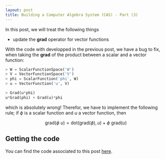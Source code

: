 ```yaml
---
layout: post
title: Building a Computer Algebra System (CAS) - Part (3) 
---
```


In this post, we will treat the following things

- update the **grad** operator for vector functions

With the code with developped in the previous post, we have a bug to fix, when taking the **grad** of the product between a scalar and a vector function:

```python
> W = ScalarFunctionSpace('W')
> V = VectorFunctionSpace('V')
> phi = ScalarFunction('phi', W)
> u = VectorFunction('u', V)

> Grad(u*phi)
u*Grad(phi) + Grad(u)*phi
```
which is absolutely wrong! 
Therefor, we have to implement the following rule; if $\phi$ is a scalar function and $u$ a vector function, then
>
  $$
  \newcommand{\grad}{\mathrm{grad}}
  \newcommand{\dot}{\mathrm{dot}}
  \begin{equation}
  \grad(\phi~u) = \dot(\grad(\phi), u) + \phi ~\grad(u) 
  \end{equation}
  $$



## Getting the code

You can find the code associated to this post [here](https://github.com/ratnania/ratnania.github.io/blob/gh-pages/codes/building-cas-using-sympy/step_3.py).
